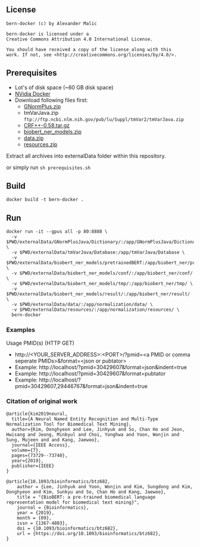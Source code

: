 ## License
```
bern-docker (c) by Alexander Malic

bern-docker is licensed under a
Creative Commons Attribution 4.0 International License.

You should have received a copy of the license along with this
work. If not, see <http://creativecommons.org/licenses/by/4.0/>.
```
## Prerequisites
- Lot's of disk space (~60 GB disk space)
- [NVidia Docker](https://github.com/NVIDIA/nvidia-docker)
- Download following files first:
  - [GNormPlus.zip](https://www.ncbi.nlm.nih.gov/CBBresearch/Lu/Demo/tmTools/download/GNormPlus/GNormPlusJava.zip)
  - tmVarJava.zip `ftp://ftp.ncbi.nlm.nih.gov/pub/lu/Suppl/tmVar2/tmVarJava.zip`
  - [CRF++-0.58.tar.gz](https://drive.google.com/uc?id=0B4y35FiV1wh7QVR6VXJ5dWExSTQ)
  - [biobert_ner_models.zip](https://docs.google.com/uc?export=download&id=1sSVEqvMBVLj1RJmlQDhRKyt_oe-wc5LK)
  - [data.zip](https://docs.google.com/uc?export=download&id=1NqgG3zJzopG2IqG-0g1o6fH0xVpO4PPN)
  - [resources.zip](https://docs.google.com/uc?export=download&id=1uU1U6UORqr3l_YYQ5TXeazpLrpeg_OcP)

Extract all archives into externalData folder within this repository.

or simply run `sh prerequisites.sh`

## Build
```
docker build -t bern-docker .
```

## Run
```
docker run -it --gpus all -p 80:8888 \
  -v $PWD/externalData/GNormPlusJava/Dictionary/:/app/GNormPlusJava/Dictionary/ \
  -v $PWD/externalData/tmVarJava/Database:/app/tmVarJava/Database \
  -v $PWD/externalData/biobert_ner_models/pretrainedBERT:/app/biobert_ner/pretrainedBERT/ \
  -v $PWD/externalData/biobert_ner_models/conf/:/app/biobert_ner/conf/ \
  -v $PWD/externalData/biobert_ner_models/tmp/:/app/biobert_ner/tmp/ \
  -v $PWD/externalData/biobert_ner_models/result/:/app/biobert_ner/result/ \
  -v $PWD/externalData/data/:/app/normalization/data/ \
  -v $PWD/externalData/resources/:/app/normalization/resources/ \
  bern-docker
```
### Examples
Usage
PMID(s) (HTTP GET)
- http://\<YOUR_SERVER_ADDRESS>:\<PORT>/?pmid=\<a PMID or comma seperate PMIDs>&format=\<json or pubtator>
- Example: http://localhost/?pmid=30429607&format=json&indent=true
- Example: http://localhost/?pmid=30429607&format=pubtator
- Example: http://localhost/?pmid=30429607,29446767&format=json&indent=true

### Citation of original work
```
@article{kim2019neural,
  title={A Neural Named Entity Recognition and Multi-Type Normalization Tool for Biomedical Text Mining},
  author={Kim, Donghyeon and Lee, Jinhyuk and So, Chan Ho and Jeon, Hwisang and Jeong, Minbyul and Choi, Yonghwa and Yoon, Wonjin and Sung, Mujeen and and Kang, Jaewoo},
  journal={IEEE Access},
  volume={7},
  pages={73729--73740},
  year={2019},
  publisher={IEEE}
}

@article{10.1093/bioinformatics/btz682,
    author = {Lee, Jinhyuk and Yoon, Wonjin and Kim, Sungdong and Kim, Donghyeon and Kim, Sunkyu and So, Chan Ho and Kang, Jaewoo},
    title = "{BioBERT: a pre-trained biomedical language representation model for biomedical text mining}",
    journal = {Bioinformatics},
    year = {2019},
    month = {09},
    issn = {1367-4803},
    doi = {10.1093/bioinformatics/btz682},
    url = {https://doi.org/10.1093/bioinformatics/btz682},
}
```
